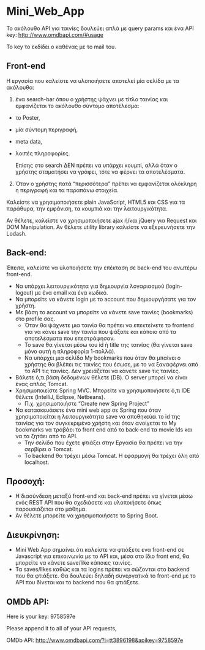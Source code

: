 # Mini_Web_App
Το ακόλουθο API για ταινίες δουλεύει απλά με query params και ένα API key: http://www.omdbapi.com/#usage

Το key το εκδίδει ο καθένας με το mail του. 

## Front-end
Η εργασία που καλείστε να υλοποιήσετε αποτελεί μία σελίδα με τα ακόλουθα: 
1. ένα search-bar όπου ο χρήστης ψάχνει με τίτλο ταινίας και εμφανίζεται το ακόλουθο σύντομο αποτέλεσμα: 
* το Poster, 
* μία σύντομη περιγραφή, 
* meta data, 
* λοιπές πληροφορίες. 
 
  Επίσης στο search ΔΕΝ πρέπει να υπάρχει κουμπί, αλλά όταν ο χρήστης σταματήσει να γράφει, τότε να φέρνει τα αποτελέσματα.
  
2. Όταν ο χρήστης πατά “περισσότερα” πρέπει να εμφανίζεται ολόκληρη η περιγραφή και τα παραπάνω στοιχεία. 

Καλείστε να χρησιμοποιήσετε plain JavaScript, HTML5 και CSS για τα παράθυρα, την εμφάνιση, τα κουμπιά και την λειτουργικότητα. 

Αν θέλετε, καλείστε να χρησιμοποιήσετε ajax ή/και jQuery για Request και DOM Manipulation. 
Αν θέλετε utility library καλείστε να εξερευνήσετε την Lodash. 

## Back-end:
Έπειτα, καλείστε να υλοποιήσετε την επέκταση σε back-end του ανωτέρω front-end.
* Να υπάρχει λειτουργικότητα για δημιουργία λογαριασμού (login-logout) με ένα email και ένα κωδικό.
* Να μπορείτε να κάνετε login με το account που δημιουργήσατε για τον χρήστη. 
* Με βάση το account να μπορείτε να κάνετε save ταινίες (bookmarks) στο profile σας. 
  * Όταν θα ψάχνετε μια ταινία θα πρέπει να επεκτείνετε το frontend για να κάνει save την ταινία που ψάξατε και κάποιο από τα αποτελέσματα που επεστράφησαν. 
  * Το save θα γίνεται μέσω του id ή title της ταινίας (θα γίνεται save μόνο αυτή η πληροφορία 1-πολλά). 
  * Να υπάρχει μια σελίδα My bookmarks που όταν θα μπαίνει ο χρήστης θα βλέπει τις ταινίες που έσωσε, με το να ξαναφέρνει από το API τις ταινίες. Δεν χρειάζεται να κάνετε save τις ταινίες. 
* Βάλετε ό,τι βάση δεδομένων θέλετε (DB). O server μπορεί να είναι ένας απλός Tomcat. 
* Χρησιμοποιείστε Spring MVC. Μπορείτε να χρησιμοποιήσετε ό,τι IDE θέλετε (IntelliJ, Eclipse, Netbeans). 
  * Π.χ. χρησιμοποιήστε “Create new Spring Project”   
* Να κατασκευάσετε ένα mini web app σε Spring που όταν χρησιμοποιείται η λειτουργικότητα save να αποθηκεύει το id της ταινίας για τον συγκεκριμένο χρήστη και όταν ανοίγεται το My bookmarks να τραβάει το front end από το back-end τα movie Ids και να τα ζητάει από το API. 
  * Την σελίδα που έχετε φτιάξει στην Εργασία θα πρέπει να την σερβίρει o Tomcat. 
  * Το backend θα τρέχει μέσω Tomcat. Η εφαρμογή θα τρέχει όλη από localhost.
  
## Προσοχή:
* Η διασύνδεση μεταξύ front-end και back-end πρέπει να γίνεται μέσω ενός REST API που θα σχεδιάσετε και υλοποιήσετε όπως παρουσιάζεται στο μάθημα. 
* Αν θέλετε μπορείτε να χρησιμοποιήσετε το Spring Boot. 
  
## Διευκρίνηση: 
* Mini Web App σημαίνει ότι καλείστε να φτιάξετε ενα front-end σε Javascript για επικοινωνία με το API και, μέσα στο ίδιο front end, θα μπορείτε να κάνετε save/like κάποιες ταινίες. 
* Τα saves/likes καθώς και τα logins πρέπει να σώζονται στο backend που θα φτιάξετε. Θα δουλεύει δηλαδή συνεργατικά το front-end με το API που δίνεται και το backend που θα φτιάξετε.

## OMDb API:
Here is your key: 9758597e

Please append it to all of your API requests,

OMDb API: http://www.omdbapi.com/?i=tt3896198&apikey=9758597e
